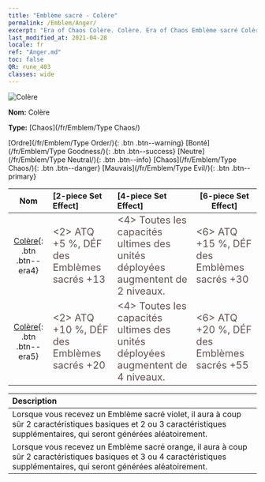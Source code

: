 ```yaml
---
title: "Emblème sacré - Colère"
permalink: /Emblem/Anger/
excerpt: "Era of Chaos Colère. Colère. Era of Chaos Emblème sacré Colère. Era of Chaos Chaos Colère"
last_modified_at: 2021-04-28
locale: fr
ref: "Anger.md"
toc: false
QR: rune_403
classes: wide
---
```


  ![Colère](/images/r/rune_icon_403.png)

 **Nom:** Colère

 **Type:** [Chaos](/fr/Emblem/Type Chaos/)

  [Ordre](/fr/Emblem/Type Order/){: .btn .btn--warning}   [Bonté](/fr/Emblem/Type Goodness/){: .btn .btn--success}   [Neutre](/fr/Emblem/Type Neutral/){: .btn .btn--info}   [Chaos](/fr/Emblem/Type Chaos/){: .btn .btn--danger}   [Mauvais](/fr/Emblem/Type Evil/){: .btn .btn--primary} 

  |  Nom    | [2-piece Set Effect] | [4-piece Set Effect] | [6-piece Set Effect]  | 
  |:-----------------------:|:-------------------|:-----------------|----------------| 
  | [Colère](/fr/Emblem/Anger/){: .btn .btn--era4} | <span style="color: #645252;font-size:20px">&lt;2&gt; ATQ +5 %, DÉF des Emblèmes sacrés +13</span> | <span style="color: #645252;font-size:20px">&lt;4&gt; Toutes les capacités ultimes des unités déployées augmentent de 2 niveaux.</span> | <span style="color: #645252;font-size:20px">&lt;6&gt; ATQ +15 %, DÉF des Emblèmes sacrés +30</span> | 
  | [Colère](/fr/Emblem/Anger/){: .btn .btn--era5} | <span style="color: #645252;font-size:20px">&lt;2&gt; ATQ +10 %, DÉF des Emblèmes sacrés +20</span> | <span style="color: #645252;font-size:20px">&lt;4&gt; Toutes les capacités ultimes des unités déployées augmentent de 4 niveaux.</span> | <span style="color: #645252;font-size:20px">&lt;6&gt; ATQ +20 %, DÉF des Emblèmes sacrés +55</span> | 

  |         Description            | 
  |:-------------------------------|
  | Lorsque vous recevez un Emblème sacré violet, il aura à coup sûr 2 caractéristiques basiques et 2 ou 3 caractéristiques supplémentaires, qui seront générées aléatoirement. |
  | Lorsque vous recevez un Emblème sacré orange, il aura à coup sûr 2 caractéristiques basiques et 3 ou 4 caractéristiques supplémentaires, qui seront générées aléatoirement. |
